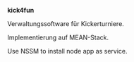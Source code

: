 **kick4fun**

Verwaltungssoftware für Kickerturniere.

Implementierung auf MEAN-Stack.

Use NSSM to install node app as service.
